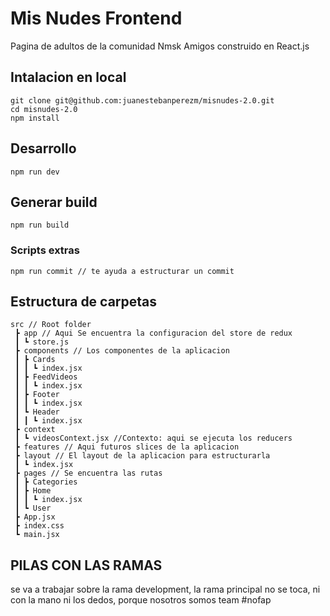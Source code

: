 # Mis Nudes Frontend
Pagina de adultos de la comunidad Nmsk Amigos construido en React.js
## Intalacion en local
~~~
git clone git@github.com:juanestebanperezm/misnudes-2.0.git
cd misnudes-2.0
npm install
~~~ 
## Desarrollo
~~~
npm run dev
~~~
## Generar build
~~~
npm run build
~~~

### Scripts extras
~~~
npm run commit // te ayuda a estructurar un commit
~~~
## Estructura de carpetas 
~~~
src // Root folder
 ┣ app // Aqui Se encuentra la configuracion del store de redux
 ┃ ┗ store.js
 ┣ components // Los componentes de la aplicacion 
 ┃ ┣ Cards
 ┃ ┃ ┗ index.jsx
 ┃ ┣ FeedVideos
 ┃ ┃ ┗ index.jsx
 ┃ ┣ Footer
 ┃ ┃ ┗ index.jsx
 ┃ ┗ Header
 ┃ ┃ ┗ index.jsx
 ┣ context
 ┃ ┗ videosContext.jsx //Contexto: aqui se ejecuta los reducers
 ┣ features // Aqui futuros slices de la aplicacion
 ┣ layout // El layout de la aplicacion para estructurarla
 ┃ ┗ index.jsx
 ┣ pages // Se encuentra las rutas
 ┃ ┣ Categories
 ┃ ┣ Home
 ┃ ┃ ┗ index.jsx
 ┃ ┗ User
 ┣ App.jsx
 ┣ index.css
 ┗ main.jsx
 ~~~

## PILAS CON LAS RAMAS
se va a trabajar sobre la rama development, la rama principal no se toca, ni con la mano ni los dedos, porque nosotros somos team #nofap